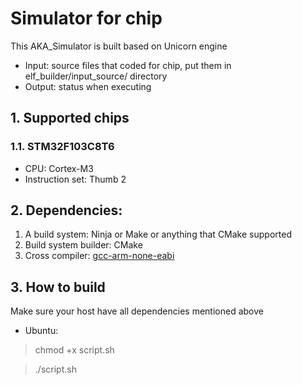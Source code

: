 # Simulator for chip
This AKA_Simulator is built based on Unicorn engine
- Input: source files that coded for chip, put them in elf_builder/input_source/ directory
- Output: status when executing

## 1. Supported chips
### 1.1. STM32F103C8T6
- CPU: Cortex-M3
- Instruction set: Thumb 2

## 2. Dependencies:
1. A build system: Ninja or Make or anything that CMake supported
2. Build system builder: CMake
3. Cross compiler: [gcc-arm-none-eabi](https://developer.arm.com/downloads/-/gnu-rm)

## 3. How to build
Make sure your host have all dependencies mentioned above

- Ubuntu: 
> chmod +x script.sh

> ./script.sh
